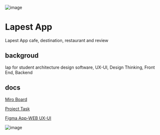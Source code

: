 ![image](https://avatars.githubusercontent.com/u/114473458?s=60&v=4)

# Lapest App

Lapest App cafe, destination, restaurant and review

## backgroud

lap for student architecture design software, UX-UI, Design Thinking, Front End, Backend

## docs


[Miro Board](https://miro.com/welcomeonboard/dzJ5cks1UjBDaDdQNUhOQWl0Q1JoOTdLQkJ1eEhHU3QzZFEzNVdyaEJTYWQySUxpcXJCWDJGa3BGV2dGT2ZURnwzMDc0NDU3MzY0OTg3MjQxMDQyfDI=?share_link_id=925977835949)


[Project Task](https://github.com/orgs/lapest/projects/1)

[Figma App-WEB UX-UI ](https://www.figma.com/team_invite/redeem/cgPGTzXG0NJKXvuaG1svSJ)

![image](https://user-images.githubusercontent.com/18229355/193444665-4adef194-0dc9-4864-bcb0-d4a3c4b5a00c.png)
